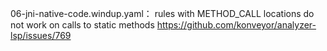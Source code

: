 06-jni-native-code.windup.yaml： rules with METHOD_CALL locations do not work on calls to static methods https://github.com/konveyor/analyzer-lsp/issues/769